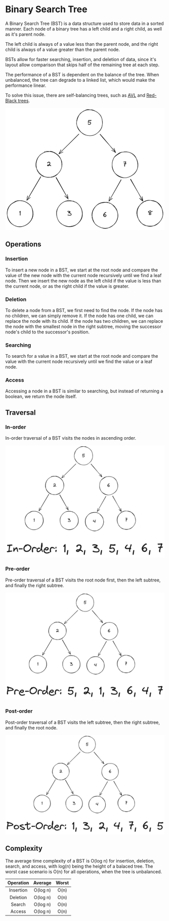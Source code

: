 # Binary Search Tree

A Binary Search Tree (BST) is a data structure used to store data in a sorted manner.
Each node of a binary tree has a left child and a right child, as well as it's parent node.

The left child is always of a value less than the parent node,
and the right child is always of a value greater than the parent node.

BSTs allow for faster searching, insertion, and deletion of data,
since it's layout allow comparison that skips half of the remaining tree at each step.

The performance of a BST is dependent on the balance of the tree.
When unbalanced, the tree can degrade to a linked list, which would make the performance linear.

To solve this issue, there are self-balancing trees, such as [AVL](TODO) and [Red-Black trees](TODO).

![Binary Search Tree](/assets/bst.png)

## Operations

### Insertion

To insert a new node in a BST, we start at the root node and compare the value
of the new node with the current node recursively until we find a leaf node.
Then we insert the new node as the left child if the value is less than the current node,
or as the right child if the value is greater.

### Deletion

To delete a node from a BST, we first need to find the node.
If the node has no children, we can simply remove it.
If the node has one child, we can replace the node with its child.
If the node has two children, we can replace the node with the smallest node in the right subtree,
moving the successor node's child to the successor's position.

### Searching

To search for a value in a BST, we start at the root node and compare the value
with the current node recursively until we find the value or a leaf node.

### Access

Accessing a node in a BST is similar to searching, but instead of returning a boolean,
we return the node itself.

## Traversal

### In-order

In-order traversal of a BST visits the nodes in ascending order.

![In-order Traversal](/assets/inorder.png)

### Pre-order

Pre-order traversal of a BST visits the root node first, then the left subtree, and finally the right subtree.

![Pre-order Traversal](/assets/preorder.png)

### Post-order

Post-order traversal of a BST visits the left subtree, then the right subtree, and finally the root node.

![Post-order Traversal](/assets/postorder.png)

## Complexity

The average time complexity of a BST is O(log n) for insertion, deletion, search, and access,
with log(n) being the height of a balaced tree. The worst case scenario is O(n) for all operations,
when the tree is unbalanced.

| Operation |   Average   |   Worst   |
|:---------:|:-----------:|:---------:|
| Insertion | O(log n)    | O(n)      |
| Deletion  | O(log n)    | O(n)      |
| Search    | O(log n)    | O(n)      |
| Access    | O(log n)    | O(n)      |
